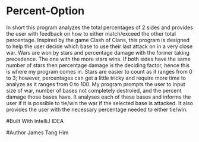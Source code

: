 # Percent-Option
In short this program analyzes the total percentages of 2 sides and provides the user with feedback on how to either match/exceed the other total percentage.
Inspired by the game Clash of Clans, this program is designed to help the user decide which base to use their last attack on in a very close war. Wars are won
by stars and percentage damage with the former taking precedence. The one with the more stars wins. If both sides have the same number of stars then percentage damage is the 
deciding factor, hence this is where my program comes in. Stars are easier to count as it ranges from 0 to 3; however, percentages can get a little tricky
and require more time to analyze as it ranges from 0 to 100. My program prompts the user to input size of war, number of bases not completely destroied, and the percent damage
those bases have. It analyses each of these bases and informs the user if it is possible to tie/win the war if the selected base is attacked. 
It also provides the user with the necessary percentage needed to either tie/win.

#Built With
IntelliJ IDEA

#Author
James Tang Him
